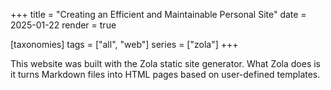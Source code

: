 +++
title = "Creating an Efficient and Maintainable Personal Site"
date = 2025-01-22
render = true

[taxonomies]
tags = ["all", "web"]
series = ["zola"]
+++

This website was built with the Zola static site generator. What Zola does is it turns Markdown files into HTML pages based on user-defined templates.

